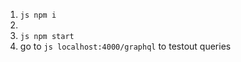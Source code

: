 1. ```js npm i ```
4. 
5. ```js npm start```
8. go to ```js localhost:4000/graphql``` to testout queries
